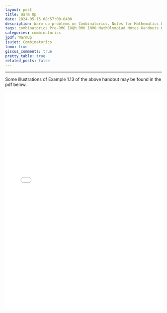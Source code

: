 ```yaml
---
layout: post
title: Warm Up
date: 2024-05-15 08:57:00-0400
description: Warm up problems on Combinatorics. Notes for Mathematics Olympiad, IOQM, RMO, INMO. Problem set, Solutions, Questions, Answers, Hints, Walkthroughs, Discussions.
tags: combinatorics Pre-RMO IOQM RMO INMO MathOlympiad Notes Handouts LectureNotes
categories: combinatorics
jpdf: WarmUp
jsujet: Combinatorics
lnmo: true
giscus_comments: true
pretty_table: true
related_posts: false
---
```


---

Some illustrations of Example 1.13 of the above handout may be found in the pdf below.

<iframe src="{{ site.baseurl }}/assets/pdf/Combinatorics/WarmUpCircum.pdf" width="100%" height="700" frameborder="no" border="0" marginwidth="0" marginheight="0"></iframe>

